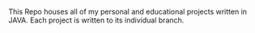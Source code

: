 This Repo houses all of my personal and educational projects written in JAVA. 
Each project is written to its individual branch.
